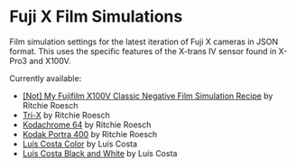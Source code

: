 Fuji X Film Simulations
=======================

Film simulation settings for the latest iteration of Fuji X cameras in JSON
format.  This uses the specific features of the X-trans IV sensor found in
X-Pro3 and X100V.

Currently available:

* [[Not] My Fujifilm X100V Classic Negative Film Simulation Recipe][1] by Ritchie Roesch
* [Tri-X][2] by Ritchie Roesch
* [Kodachrome 64][3] by Ritchie Roesch
* [Kodak Portra 400][4] by Ritchie Roesch
* [Luís Costa Color][5] by Luís Costa
* [Luís Costa Black and White][6] by Luís Costa

[1]: https://fujixweekly.com/2020/06/01/not-my-fujifilm-x100v-classic-negative-film-simulation-recipe/
[2]: https://lifeunintended.com/articles/my-favorite-fujifilm-film-simulation-settings/
[3]: https://fujixweekly.com/2020/05/27/my-fujifilm-x100v-kodachrome-64-film-simulation-recipe/
[4]: https://fujixweekly.com/2020/06/10/fujifilm-x100v-film-simulation-kodak-portra-400/
[5]: https://lifeunintended.com/articles/my-favorite-fujifilm-film-simulation-settings/
[6]: https://lifeunintended.com/articles/my-favorite-fujifilm-film-simulation-settings/
